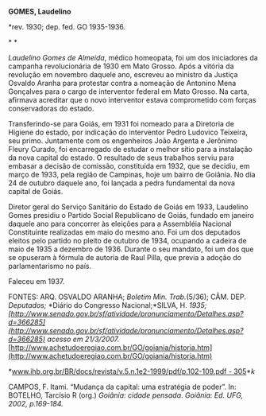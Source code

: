 **GOMES, Laudelino**

\*rev. 1930; dep. fed. GO 1935-1936.

* *

*Laudelino Gomes de Almeida*, médico homeopata, foi um dos iniciadores
da campanha revolucionária de 1930 em Mato Grosso. Após a vitória da
revolução em novembro daquele ano, escreveu ao ministro da Justiça
Osvaldo Aranha para protestar contra a nomeação de Antonino Mena
Gonçalves para o cargo de interventor federal em Mato Grosso. Na carta,
afirmava acreditar que o novo interventor estava comprometido com forças
conservadoras do estado.

Transferindo-se para Goiás, em 1931 foi nomeado para a Diretoria de
Higiene do estado, por indicação do interventor Pedro Ludovico Teixeira,
seu primo. Juntamente com os engenheiros João Argenta e Jerônimo Fleury
Curado, foi encarregado de estudar o melhor sítio para a instalação da
nova capital do estado. O resultado de seus trabalhos serviu para
embasar a decisão de comissão, constituída em 1932, que se decidiu, em
março de 1933, pela região de Campinas, hoje um bairro de Goiânia. No
dia 24 de outubro daquele ano, foi lançada a pedra fundamental da nova
capital de Goiás.

Diretor geral do Serviço Sanitário do Estado de Goiás em 1933, Laudelino
Gomes presidiu o Partido Social Republicano de Goiás, fundado em janeiro
daquele ano para concorrer às eleições para a Assembléia Nacional
Constituinte realizadas em maio do mesmo ano. Foi um dos deputados
eleitos pelo partido no pleito de outubro de 1934, ocupando a cadeira de
maio de 1935 a dezembro de 1936. Durante o seu mandato, foi um dos que
se opuseram à fórmula de autoria de Raul Pilla, que previa a adoção do
parlamentarismo no país.

Faleceu em 1937.

FONTES: ARQ. OSVALDO ARANHA; *Boletim Min. Trab.*(5/36); CÂM. DEP.
*Deputados;* *Diário do Congresso Nacional;*SILVA, H. *1935;
[http://www.senado.gov.br/sf/atividade/pronunciamento/Detalhes.asp?d=366285](http://www.senado.gov.br/sf/atividade/pronunciamento/Detalhes.asp?d=366285)
acesso em
21/3/2007.*[http://www.achetudoeregiao.com.br/GO/goiania/historia.htm](http://www.achetudoeregiao.com.br/GO/goiania/historia.htm)

*[www.ihb.org.br/BR/docs/revista/v.5.n.1e2-1999/pdf/p.102-109.pdf -
305](http://www.ihb.org.br/BR/docs/revista/v.5.n.1e2-1999/pdf/p.102-109.pdf%20-%20305)**k*

CAMPOS, F. Itami. “Mudança da capital: uma estratégia de poder”. In:
BOTELHO, Tarcísio R (org.) *Goiânia: cidade pensada*. *Goiânia: Ed. UFG,
2002, p.169-184.*

 
